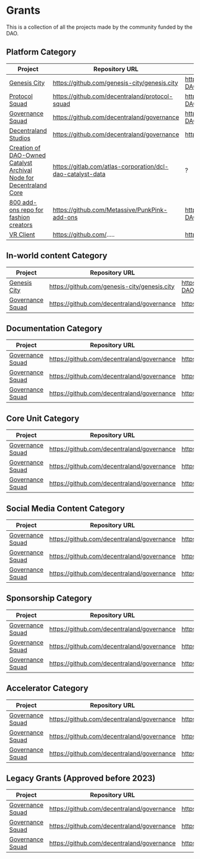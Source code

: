 # Grants

This is a collection of all the projects made by the community funded by the DAO.

## Platform Category
| Project                                                                          | Repository URL                                                  | Mirror repository URL                           |
| -------------------------------------------------------------------------------- | ---------------------------------------------------------- | -----------------------------------------------------|
| [Genesis City](https://genesis.city/)                | https://github.com/genesis-city/genesis.city       | https://github.com/Decentraland-DAO/genesis.city 
| [Protocol Squad](https://governance.decentraland.org/proposals)              | https://github.com/decentraland/protocol-squad       | https://github.com/Decentraland-DAO/protocol-squad 
| [Governance Squad](https://governance.decentraland.org/proposals)              | https://github.com/decentraland/governance       | https://github.com/Decentraland-DAO/governance
| [Decentraland Studios](https://governance.decentraland.org/proposals)              | https://github.com/decentraland/governance       | https://github.com/decentraland/governance   
| [Creation of DAO-Owned Catalyst Archival Node for Decentraland Core](https://governance.decentraland.org/update/?id=46271910-19b0-11ee-93a7-ed9294f83f74)              | https://gitlab.com/atlas-corporation/dcl-dao-catalyst-data       | ?   
| [800 add-ons repo for fashion creators](https://governance.decentraland.org/proposal/?id=689d8a10-07a4-11ee-bb17-db98a4ce871d)              | https://github.com/Metassive/PunkPink-add-ons       | https://github.com/Decentraland-DAO/PunkPink-add-ons   
| [VR Client](https://governance.decentraland.org/proposal/?id=689d8a10-07a4-11ee-bb17-db98a4ce871d)              | https://github.com/.....      | https://github.com/Decentraland-DAO/....   

## In-world content Category
| Project                                                                          | Repository URL                                                  | Mirror repository URL                           |
| -------------------------------------------------------------------------------- | ---------------------------------------------------------- | -----------------------------------------------------|
| [Genesis City](https://genesis.city/)                | https://github.com/genesis-city/genesis.city       | https://github.com/Decentraland-DAO/genesis.city 
| [Governance Squad](https://governance.decentraland.org/proposals)              | https://github.com/decentraland/governance       | https://github.com/decentraland/governance 

## Documentation Category
| Project                                                                          | Repository URL                                                  | Mirror repository URL                           |
| -------------------------------------------------------------------------------- | ---------------------------------------------------------- | -----------------------------------------------------|
| [Governance Squad](https://governance.decentraland.org/proposals)              | https://github.com/decentraland/governance       | https://github.com/decentraland/governance 
| [Governance Squad](https://governance.decentraland.org/proposals)              | https://github.com/decentraland/governance       | https://github.com/decentraland/governance 
| [Governance Squad](https://governance.decentraland.org/proposals)              | https://github.com/decentraland/governance       | https://github.com/decentraland/governance 

## Core Unit Category
| Project                                                                          | Repository URL                                                  | Mirror repository URL                           |
| -------------------------------------------------------------------------------- | ---------------------------------------------------------- | -----------------------------------------------------|
| [Governance Squad](https://governance.decentraland.org/proposals)              | https://github.com/decentraland/governance       | https://github.com/decentraland/governance 
| [Governance Squad](https://governance.decentraland.org/proposals)              | https://github.com/decentraland/governance       | https://github.com/decentraland/governance 
| [Governance Squad](https://governance.decentraland.org/proposals)              | https://github.com/decentraland/governance       | https://github.com/decentraland/governance 

## Social Media Content Category
| Project                                                                          | Repository URL                                                  | Mirror repository URL                           |
| -------------------------------------------------------------------------------- | ---------------------------------------------------------- | -----------------------------------------------------|
| [Governance Squad](https://governance.decentraland.org/proposals)              | https://github.com/decentraland/governance       | https://github.com/decentraland/governance 
| [Governance Squad](https://governance.decentraland.org/proposals)              | https://github.com/decentraland/governance       | https://github.com/decentraland/governance 
| [Governance Squad](https://governance.decentraland.org/proposals)              | https://github.com/decentraland/governance       | https://github.com/decentraland/governance 

## Sponsorship Category
| Project                                                                          | Repository URL                                                  | Mirror repository URL                           |
| -------------------------------------------------------------------------------- | ---------------------------------------------------------- | -----------------------------------------------------|
| [Governance Squad](https://governance.decentraland.org/proposals)              | https://github.com/decentraland/governance       | https://github.com/decentraland/governance 
| [Governance Squad](https://governance.decentraland.org/proposals)              | https://github.com/decentraland/governance       | https://github.com/decentraland/governance 
| [Governance Squad](https://governance.decentraland.org/proposals)              | https://github.com/decentraland/governance       | https://github.com/decentraland/governance 

## Accelerator Category
| Project                                                                          | Repository URL                                                  | Mirror repository URL                           |
| -------------------------------------------------------------------------------- | ---------------------------------------------------------- | -----------------------------------------------------|
| [Governance Squad](https://governance.decentraland.org/proposals)              | https://github.com/decentraland/governance       | https://github.com/decentraland/governance 
| [Governance Squad](https://governance.decentraland.org/proposals)              | https://github.com/decentraland/governance       | https://github.com/decentraland/governance 
| [Governance Squad](https://governance.decentraland.org/proposals)              | https://github.com/decentraland/governance       | https://github.com/decentraland/governance 

## Legacy Grants (Approved before 2023)
| Project                                                                          | Repository URL                                                  | Mirror repository URL                           |
| -------------------------------------------------------------------------------- | ---------------------------------------------------------- | -----------------------------------------------------|
| [Governance Squad](https://governance.decentraland.org/proposals)              | https://github.com/decentraland/governance       | https://github.com/decentraland/governance 
| [Governance Squad](https://governance.decentraland.org/proposals)              | https://github.com/decentraland/governance       | https://github.com/decentraland/governance 
| [Governance Squad](https://governance.decentraland.org/proposals)              | https://github.com/decentraland/governance       | https://github.com/decentraland/governance 
